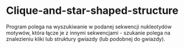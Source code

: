 # Clique-and-star-shaped-structure

Program polega na wyszukiwanie w podanej sekwencji nukleotydów motywów, która łącze je z innymi sekwencjami - szukanie polega na znalezieniu kliki lub struktury gwiazdy (lub podobnej do gwiazdy). 

